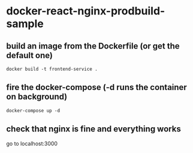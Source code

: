 # docker-react-nginx-prodbuild-sample



## build an image from the Dockerfile (or get the default one)

```
docker build -t frontend-service .
```

## fire the docker-compose (-d runs the container on background)

```
docker-compose up -d
```

## check that nginx is fine and everything works
go to localhost:3000
